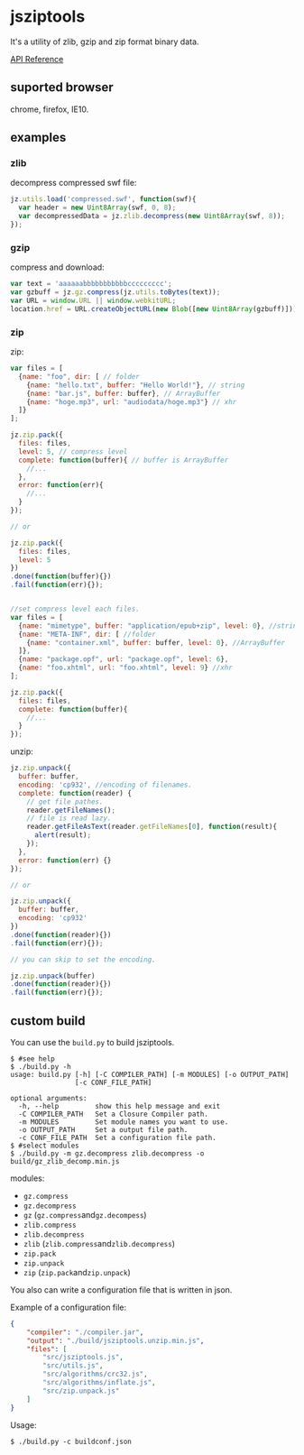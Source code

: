 # jsziptools

It's a utility of zlib, gzip and zip format binary data.

[API Reference](http://ukyo.github.com/jsziptools/docs/build/html/index.html)

## suported browser

chrome, firefox, IE10.

## examples

### zlib

decompress compressed swf file:

```javascript
jz.utils.load('compressed.swf', function(swf){
  var header = new Uint8Array(swf, 0, 8);
  var decompressedData = jz.zlib.decompress(new Uint8Array(swf, 8));
});
```


### gzip

compress and download:

```javascript
var text = 'aaaaaabbbbbbbbbbbccccccccc';
var gzbuff = jz.gz.compress(jz.utils.toBytes(text));
var URL = window.URL || window.webkitURL;
location.href = URL.createObjectURL(new Blob([new Uint8Array(gzbuff)]));
```

### zip

zip:

```javascript
var files = [
  {name: "foo", dir: [ // folder
    {name: "hello.txt", buffer: "Hello World!"}, // string
    {name: "bar.js", buffer: buffer}, // ArrayBuffer
    {name: "hoge.mp3", url: "audiodata/hoge.mp3"} // xhr
  ]}
];

jz.zip.pack({
  files: files,
  level: 5, // compress level
  complete: function(buffer){ // buffer is ArrayBuffer
    //...
  },
  error: function(err){
    //...
  }
});

// or

jz.zip.pack({
  files: files,
  level: 5
})
.done(function(buffer){})
.fail(function(err){});


//set compress level each files.
var files = [
  {name: "mimetype", buffer: "application/epub+zip", level: 0}, //string
  {name: "META-INF", dir: [ //folder
    {name: "container.xml", buffer: buffer, level: 0}, //ArrayBuffer
  ]},
  {name: "package.opf", url: "package.opf", level: 6},
  {name: "foo.xhtml", url: "foo.xhtml", level: 9} //xhr
];

jz.zip.pack({
  files: files,
  complete: function(buffer){
    //...
  }
});
```

unzip:

```javascript
jz.zip.unpack({
  buffer: buffer,
  encoding: 'cp932', //encoding of filenames.
  complete: function(reader) {
    // get file pathes.
    reader.getFileNames();
    // file is read lazy.
    reader.getFileAsText(reader.getFileNames[0], function(result){
      alert(result);
    });
  },
  error: function(err) {}
});

// or

jz.zip.unpack({
  buffer: buffer,
  encoding: 'cp932'
})
.done(function(reader){})
.fail(function(err){});

// you can skip to set the encoding.

jz.zip.unpack(buffer)
.done(function(reader){})
.fail(function(err){});
```

## custom build

You can use the `build.py` to build jsziptools.

```
$ #see help
$ ./build.py -h
usage: build.py [-h] [-C COMPILER_PATH] [-m MODULES] [-o OUTPUT_PATH]
                [-c CONF_FILE_PATH]

optional arguments:
  -h, --help         show this help message and exit
  -C COMPILER_PATH   Set a Closure Compiler path.
  -m MODULES         Set module names you want to use.
  -o OUTPUT_PATH     Set a output file path.
  -c CONF_FILE_PATH  Set a configuration file path.
$ #select modules
$ ./build.py -m gz.decompress zlib.decompress -o build/gz_zlib_decomp.min.js
```

modules:

* `gz.compress`
* `gz.decompress`
* `gz` (`gz.compress`and`gz.decompess`)
* `zlib.compress`
* `zlib.decompress`
* `zlib` (`zlib.compress`and`zlib.decompress`)
* `zip.pack`
* `zip.unpack`
* `zip` (`zip.pack`and`zip.unpack`)

You also can write a configuration file that is written in json.

Example of a configuration file:

```json
{
    "compiler": "./compiler.jar",
    "output": "./build/jsziptools.unzip.min.js",
    "files": [
        "src/jsziptools.js",
        "src/utils.js",
        "src/algorithms/crc32.js",
        "src/algorithms/inflate.js",
        "src/zip.unpack.js"
    ]
}
```

Usage:

```
$ ./build.py -c buildconf.json
```